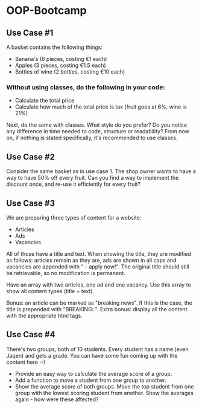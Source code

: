 # OOP-Bootcamp

## Use Case #1
A basket contains the following things:

- Banana's (6 pieces, costing €1 each)
- Apples (3 pieces, costing €1.5 each)
- Bottles of wine (2 bottles, costing €10 each)

### Without using classes, do the following in your code:

- Calculate the total price
- Calculate how much of the total price is tax (fruit goes at 6%, wine is 21%)

Next, do the same with classes. What style do you prefer? Do you notice any difference in time needed to code, structure or readability? From now on, if nothing is stated specifically, it's recommended to use classes.

## Use Case #2
Consider the same basket as in use case 1. The shop owner wants to have a way to have 50% off every fruit. Can you find a way to implement the discount once, and re-use it efficiently for every fruit?

## Use Case #3
We are preparing three types of content for a website:

- Articles
- Ads
- Vacancies

All of those have a title and text. When showing the title, they are modified as follows: articles remain as they are, ads are shown in all caps and vacancies are appended with " - apply now!". The original title should still be retrievable, so no modification is permanent.

Have an array with two articles, one ad and one vacancy. Use this array to show all content types (title + text).

Bonus: an article can be marked as "breaking news". If this is the case, the title is prepended with "BREAKING: ". Extra bonus: display all the content with the appropriate html tags.

## Use Case #4
There's two groups, both of 10 students. Every student has a name (even Jaqen) and gets a grade. You can have some fun coming up with the content here :-)

- Provide an easy way to calculate the average score of a group.
- Add a function to move a student from one group to another.
- Show the average score of both groups. Move the top student from one group with the lowest scoring student from another. Show the averages again - how were these affected?